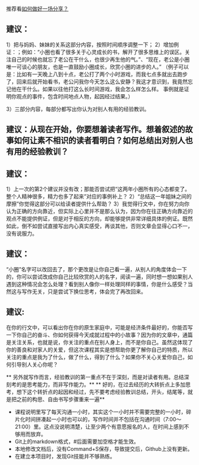 
推荐看[如何做好一场分享？](http://mp.weixin.qq.com/s/9XUadcAEtvu1NdI1Ii7wbA)

## 建议：
1）把与妈妈、妹妹的关系这部分内容，按照时间顺序调整一下；
2）增加例证：；例如：“小圈也看了很多关于心灵成长的书，解开了很多思维上的误区。关注自己的时候也就忘了老公在干什么，也很少再生他的气。”、“现在，老公是小圈唯一可谈心的朋友，也是一直鼓励小圈成长，欣赏小圈的进步的人。”
（例子可以是：比如有一天晚上八到十点，老公打了两个小时游戏，而我七点多就出去跑步了，回来后就开始看书，老公问我你今天怎么这么安静？我这才意识到，我竟然忘记他在干什么。如果以往他打这么长时间游戏，我会怎么样怎么样。
事例就是证明你观点的事件，包含时间地点人物，起因经过结果。）

3）三部分内容，每部分都写出你认为对别人有用的经验教训。

## 建议：从现在开始，你要想着读者写作。想着叙述的故事如何让素不相识的读者看明白？如何总结出对别人也有用的经验教训？


## 建议：
1）上一次的第2个建议并没有改；那能否尝试把“这两年小圈所有的心态都变了。整个人精神很多，精力也多了起来”对应的事例补上？
2）“总结这一年姐妹之间的摩擦”你觉得这部分可以给读者提供什么帮助？
3）我觉得行文中，你在努力向你认为正确的方向靠近，但实际上心里并不是那么认为，因为你在往正确方向靠近的观点不能提供例证，但是对于相反的方向，却能够提供非常详细具体的例证。既然如此，倒不如尝试直接写出内心真实感受，再谈其他，否则文章会显得心口不一，没有说服力。

## 建议：
“小圈”名字可以改回去了，那个更改是让你自己看一遍，从别人的角度体会一下的，你可以尝试改成你自己比较欣赏的人的名字，阅读一遍，同时想一想如果别人遇到这种情况会怎么处理？看到别人像你一样处理同样的事情，你是什么感受？当然这与写作无关，只是尝试下换位思考，体会完了再改回来。


## 建议:
在你的行文中，可以看出你在你的原生家庭中，可能是经济条件最好的，你能否写一下你自己的奋斗、你如何获得今天成就过程中的小故事？因为你的文章中，通篇是关注关系，也就是说，你关注的重点在别人身上，而不是你自己。虽然这体现了你的善良和对家人的关爱，但这次课程其实是想帮助你更了解你自己的特质，所以关注的重点是我为了什么，做了什么，得到了什么？如果你不关心关爱你自己，如何引导别人关心你呢？

** 另外就写作而言，经验教训的第一重点不在于深刻，而是对读者有用。总结深刻考的是思考能力，而非写作能力。**
** 好的，在过去经历的大转折点上多加思考，想下这个转折点的起因和经过，先不要考虑经验教训总结，开头，结尾等，就是把之前的构思、自由书写步骤重来一遍** 


* 课程说明里写了每天沟通一小时，其实这个一小时并不需要完整的一小时，碎片化时间拼凑起一小时也可以的，写作时间并不包括在沟通时间（7:00～21:00）里。这点没说明清楚，让至少两个有意愿报名的人，在时间上感到不够用而放弃。
* Git上的markdown格式，#后面需要加空格才能生效。
* 本地修改文档后，没有Command+S保存，导致提交后，Github上没有更新。
* 在建立本项目时，发现Git技能并不够熟练。
